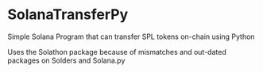 # SolanaTransferPy
Simple Solana Program that can transfer SPL tokens on-chain using Python

Uses the Solathon package because of mismatches and out-dated packages on Solders and Solana.py
